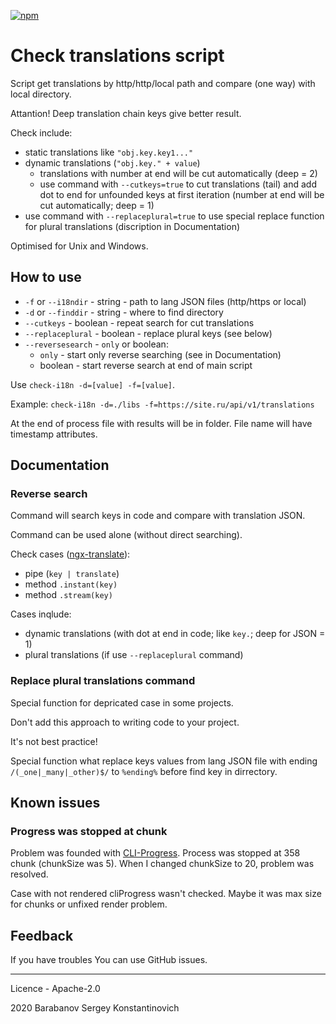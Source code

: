 [![npm](https://img.shields.io/npm/v/check-i18n)](https://www.npmjs.com/package/check-i18n)

# Check translations script

Script get translations by http/http/local path and compare (one way)
with local directory.

Attantion! Deep translation chain keys give better result.

Check include:
* static translations like `"obj.key.key1..."`
* dynamic translations (`"obj.key." + value`)
  * translations with number at end will be cut automatically (deep = 2)
  * use command with `--cutkeys=true` to cut translations (tail) and add dot to end for unfounded keys at first iteration (number at end will be cut automatically; deep = 1)
* use command with `--replaceplural=true` to use special replace function for plural translations (discription in Documentation)

Optimised for Unix and Windows.

## How to use

* `-f` or `--i18ndir` - string - path to lang JSON files (http/https or local)
* `-d` or `--finddir` - string - where to find directory
* `--cutkeys` - boolean - repeat search for cut translations
* `--replaceplural` - boolean - replace plural keys (see below)
* `--reversesearch` - `only` or boolean:
  * `only` - start only reverse searching (see in Documentation)
  * boolean - start reverse search at end of main script

Use `check-i18n -d=[value] -f=[value]`.

Example: `check-i18n -d=./libs -f=https://site.ru/api/v1/translations`

At the end of process file with results will be in folder.
File name will have timestamp attributes.

## Documentation

### Reverse search

Command will search keys in code and compare with translation JSON.

Command can be used alone (without direct searching).

Check cases ([ngx-translate](https://github.com/ngx-translate/core)):
* pipe (`key | translate`)
* method `.instant(key)`
* method `.stream(key)`

Cases inqlude:
* dynamic translations (with dot at end in code; like `key.`; deep for JSON = 1)
* plural translations (if use `--replaceplural` command)

### Replace plural translations command

Special function for depricated case in some projects.

Don't add this approach to writing code to your project.

It's not best practice!

Special function what replace keys values from lang JSON file
with ending `/(_one|_many|_other)$/` to `%ending%` before find key
in dirrectory.

## Known issues

### Progress was stopped at chunk
Problem was founded with [CLI-Progress](https://www.npmjs.com/package/cli-progress#options-1). 
Process was stopped at 358 chunk (chunkSize was 5).
When I changed chunkSize to 20, problem was resolved.

Case with not rendered cliProgress wasn't checked.
Maybe it was max size for chunks or unfixed render problem.

## Feedback

If you have troubles You can use GitHub issues.

---

Licence - Apache-2.0

2020 Barabanov Sergey Konstantinovich 
